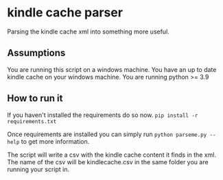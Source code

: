 # kindle cache parser
Parsing the kindle cache xml into something more useful.

## Assumptions

You are running this script on a windows machine.
You have an up to date kindle cache on your windows machine.
You are running python >= 3.9

## How to run it

If you haven't installed the requirements do so now. `pip install -r requirements.txt`

Once requirements are installed you can simply run `python parseme.py --help` to get more information.

The script will write a csv with the kindle cache content it finds in
the xml. The name of the csv will be kindlecache.csv in the same folder you are running your script in.


